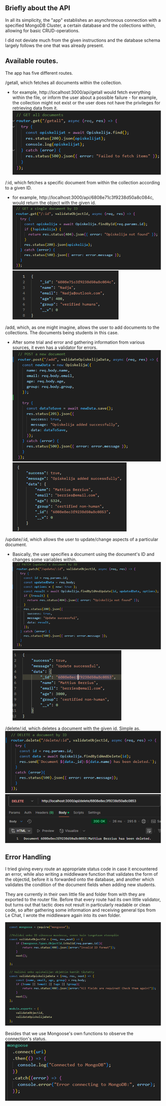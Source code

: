 ## Briefly about the API
In all its simplicity, the "app" establishes an asynchronous connection with a specified MongoDB Cluster, a certain database and the collections within, allowing for basic CRUD-operations.

I did not deviate much from the given instructions and the database schema largely follows the one that was already present.

## Available routes.

The app has five different routes. 

/getall, which fetches all documents within the collection.
-   for example, http://localhost:3000/api/getall would fetch everything within the file, or inform the user about a possible failure - for example, the collection might not exist or the user does not have the privileges for retrieving data from it.
![Code for the route](images/Screenshot%202025-04-23%20163905.png)

/:id, which fetches a specific document from within the collection according to a given ID.
-   for example, http://localhost:3000/api/6808e71c3f9238d50a8c084c, would return the object with the 
given id. 
![Code for the route](images/Screenshot%202025-04-23%20165030.png)
![Example of a response](images/image.png)

/add, which, as one might imagine, allows the user to add documents to the collections. The documents being students in this case.
-   After some trial and error and gathering information from various sources, it even has a validator for errors.
![Code for the route](images/Screenshot%202025-04-23%20164836.png)
![Example of a response](images/Screenshot%202025-04-23%20164454.png)

/update/:id, which allows the user to update/change aspects of a particular document.
- Basically, the user specifies a document using the document's ID and changes some variables within. 
![Code for the route](images/Screenshot%202025-04-23%20165222.png)
![Example of a response](images/Screenshot%202025-04-23%20165340.png)

/delete/:id, which deletes a document with the given id. Simple as.
![Code for the route](images/Screenshot%202025-04-23%20165724.png)
![Example of a response after deleting a document](images/Screenshot%202025-04-23%20165839.png)

## Error Handling 
I tried giving every route an appropriate status code in case it encountered an error, while also writing a middleware function that validates the form of the objectid, before it is forwarded onto the database, and another which validates the condition of the document fields when adding new students.

They are currently in their own little file and folder from with they are exported to the router file. Before that every route had its own little validator, but turns out that tactic does not result in particularly readable or clean code, so after gathering some information and receiving general tips from Le Chat, I wrote the middleware again into its own folder.

![The middleware in question](images/Screenshot%202025-04-23%20170629.png)

Besides that we use Mongoose's own functions to observe the connection's status. 
![The thing in question](images/Screenshot%202025-04-23%20170707.png)